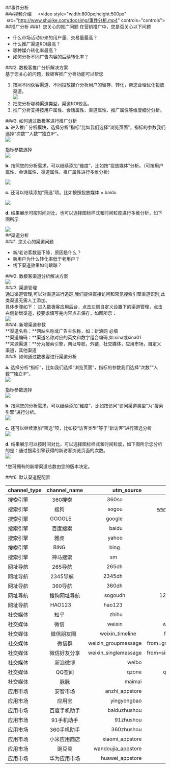 ##事件分析    
###视频介绍        
<video style="width:800px;height:500px"  src="http://www.shujike.com/docsimg/事件分析.mp4" controls="controls"></video>    
##推广分析
###1. 您关心的推广问题
在营销推广中，您是否关心以下问题  
* 什么市场活动带来的用户量、交易量最高？  
* 什么推广渠道ROI最高？  
* 哪种媒介转化率最高？  
* 如何分析不同广告内容的后续转化率？  

###2. 数极客推广分析解决方案  
基于您关心的问题，数极客推广分析功能可以帮您  
1. 按照不同获客渠道、不同投放媒介分析用户的留存、转化，帮您合理优化投放渠道。  
![](http://www.shujike.com/docsimg/推广分析解决方案1.jpg)  
2. 把您分析哪种渠道类型，渠道ROI较高。  
3. 推广分析支持按用户属性、会话属性、渠道属性、推广属性等维度细分分析。  

###3. 如何通过数极客进行推广分析  
**a.**	进入推广分析模块，选择分析“指标”比如我们选择“浏览页面”，指标的参数我们选择“次数”“人数”“独立IP”。  
![](http://www.shujike.com/docsimg/推广分析解决方案2.jpg)  

指标参数选择  
![](http://www.shujike.com/docsimg/推广分析解决方案3.jpg)  

**b.**	按照您的分析需求，可以继续添加“维度”，比如按“投放媒体”分析。（可按用户属性、会话属性、渠道属性、推广属性进行多维分析）  

![](http://www.shujike.com/docsimg/推广分析解决方案4.jpg)  

**c.**	还可以继续添加“筛选”项。比如按照投放媒体 = baidu   

![](http://www.shujike.com/docsimg/推广分析解决方案5.jpg)

**d.**	结果展示可按时间对比，也可以选择图标样式和时间粒度进行多维分析，如下图所示  

![](http://www.shujike.com/docsimg/推广分析解决方案6.jpg)  
##渠道分析  
###1. 您关心的渠道问题  
* 新/老访客数量下降，原因是什么？  
* 新用户为什么转化率低于老用户？  
* 线下渠道效果如何跟踪？  

###2. 数极客渠道分析解决方案  
![](http://www.shujike.com/docsimg/渠道分析1.jpg)  
###3. 渠道管理  
通过渠道管理,可以对渠道进行追踪,我们提供直接访问和常见搜索引擎渠道识别,此类渠道无需人工添加。  
具体步骤如下： 进入数极客应用后台，点击左侧自定义设置下的渠道管理，点击右侧新增渠道，按要求填写完内容点击保存，如图所示：  
![](http://www.shujike.com/docsimg/渠道分析2.jpg)  
###4. 新增渠道参数  
**渠道名称：**网站名称或广告主名称，如：新浪网 必填  
**渠道编码：**渠道名称对应的英文和数字组合编码,如:sina或sina01  
**来源渠道：**分为搜索引擎，网址导航，外链，社交媒体，应用市场，自定义渠道，其他渠道  
###5. 如何通过数极客进行渠道分析  

**a.**	选择分析“指标”，比如我们选择“浏览页面”，指标的参数我们选择“次数”“人数”“独立IP”。  
![](http://www.shujike.com/docsimg/渠道分析3.jpg) 

指标参数选择  
![](http://www.shujike.com/docsimg/渠道分析4.jpg)  

**b.**	按照您的分析需求，可以继续添加“维度”，比如按访问“访问渠道类型”为“搜索引擎”进行分析。  
![](http://www.shujike.com/docsimg/渠道分析5.jpg)  

**c.**	还可以继续添加“筛选”项，比如按“访客类型”等于“新访客”进行筛选分析  
![](http://www.shujike.com/docsimg/渠道分析6.jpg)  

**d.**	结果展示可以按时间对比，可以选择图标样式和时间粒度，如下图所示您分析的是：通过搜索引擎获得的新访客浏览页面的次数。  
![](http://www.shujike.com/docsimg/渠道分析7.jpg)  

*您可拥有的新增渠道总数由您的版本决定。  

###6. 默认渠道配配置  

| channel_type | channel_name | utm_source | pattern  |    
| ------------- |:-------------:| -----:|-----:|    
|搜索引擎     | 360搜索      | 360so                | so.com|
|搜索引擎     | 搜狗         | sogou                | www.sogou.com  |
| 搜索引擎    | GOOGLE      | google               | .google.|
|搜索引擎     | 百度搜索     | baidu                | baidu.com|
|搜索引擎     | 雅虎        | yahoo                | yahoo.com|
|搜索引擎     | BING        | bing                 | bing.com|
|搜索引擎     | 神马搜索     | sm                   | sm.cn|
|网址导航     | 265导航      | 265dh                | 2345.com|
|网址导航     | 2345导航     | 2345dh               | 2345.com|
|网址导航     | 360导航      | 360dh                | hao.360.cn|
|网址导航     | 搜狗网址导航 | sogoudh              | 123.sogou.com|
|网址导航     | HAO123      | hao123               | hao123.com|
|社交媒体     | 知乎         | zhihu                | zhihu.com|
|社交媒体     | 微信         | weixin               | weixin.qq.com|
|社交媒体     | 微信朋友圈   | weixin_timeline      | from=timeline|
|社交媒体     | 微信群       | weixin_groupmessage  | from=groupmessage|
|社交媒体     | 微信好友分享 | weixin_singlemessage | from=singlemessage|
|社交媒体     | 新浪微博     | weibo                | weibo.com|
|社交媒体     | QQ空间       | qzone                | qzone.qq.com|
|社交媒体     | 脉脉         | maimai               | maimai.cn|
|应用市场     | 安智市场     | anzhi_appstore       | 
|应用市场     | 应用宝       | yingyongbao          | 
|应用市场     | 百度手机助手 | baiduzhushou         | 
|应用市场     | 91手机助手   | 91zhushou            | 
|应用市场     | 360手机助手  | 360zhushou           | 
|应用市场     | 小米应用商店 | xiaomi_appstore      | 
|应用市场     | 豌豆荚      | wandoujia_appstore   | 
|应用市场     | 华为应用市场 | huawei_appstore      | 
